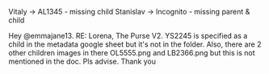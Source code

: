Vitaly -> AL1345  - missing child
Stanislav -> Incognito - missing parent & child


Hey @emmajane13. RE: Lorena, The Purse V2. YS2245 is specified as a child in the metadata google sheet but it's not in the folder. Also, there are 2 other children images in there OL5555.png and LB2366.png but this is not mentioned in the doc. Pls advise. Thank you
